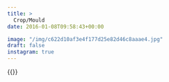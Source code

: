 ```yaml
---
title: >
  Crop/Mould
date: 2016-01-08T09:58:43+00:00

image: "/img/c622d10af3e4f177d25e82d46c8aaae4.jpg"
draft: false
instagram: true
---
```


{{<photo src="/img/c622d10af3e4f177d25e82d46c8aaae4.jpg">}}
